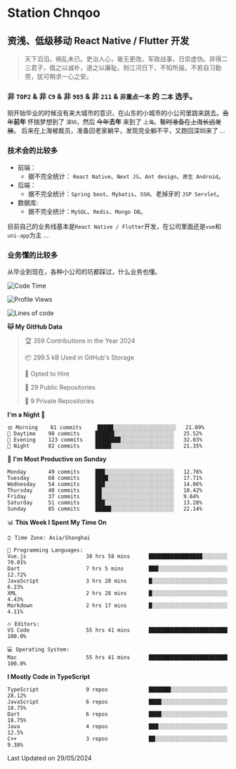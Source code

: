 # Station Chnqoo

## 资浅、低级移动 React Native / Flutter 开发

> 天下滔滔，祸乱未已。吏治人心，毫无更改。军政战事，日崇虚伪。非得二三君子，倡之以诚朴，道之以廉耻。则江河日下，不知所届。不若自习勤劳，犹可稍求一心之安。

### 非 `TOP2` & 非 `C9` & 非 `985` & 非 `211` & `非重点一本` 的 `二本` 选手。

刚开始毕业的时候没有来大城市的意识，在山东的小城市的小公司里跳来跳去。~~去年~~**前年** 怀揣梦想到了 `深圳`，然后 ~~今年~~**去年** 来到了 `上海`。~~暂时准备在上海长远发展~~。
后来在上海被裁员，准备回老家躺平，发现完全躺不平，又跑回深圳来了 ...

### 技术会的比较多

- 前端：
  - 据不完全统计： `React Native`、`Next JS`、`Ant design`、`原生 Android`。
- 后端：
  - 据不完全统计：`Spring boot`、`Mybatis`、`SSH`、老掉牙的 `JSP Servlet`。
- 数据库:
  - 据不完全统计：`MySQL`、`Redis`、`Mongo DB`。

目前自己的业务线基本是`React Native / Flutter`开发，在公司里面还是`vue`和`uni-app`为主 ...

### 业务懂的比较多

从毕业到现在，各种小公司的坑都踩过，什么业务也懂。

<!--START_SECTION:waka-->
![Code Time](http://img.shields.io/badge/Code%20Time-5%2C238%20hrs%2034%20mins-blue)

![Profile Views](http://img.shields.io/badge/Profile%20Views-9-blue)

![Lines of code](https://img.shields.io/badge/From%20Hello%20World%20I%27ve%20Written-268%20Thousand%20lines%20of%20code-blue)

**🐱 My GitHub Data** 

> 🏆 359 Contributions in the Year 2024
 > 
> 📦 299.5 kB Used in GitHub's Storage 
 > 
> 💼 Opted to Hire
 > 
> 📜 29 Public Repositories 
 > 
> 🔑 9 Private Repositories  
 > 
**I'm a Night 🦉** 

```text
🌞 Morning    81 commits     █████░░░░░░░░░░░░░░░░░░░░   21.09% 
🌆 Daytime    98 commits     ██████░░░░░░░░░░░░░░░░░░░   25.52% 
🌃 Evening    123 commits    ████████░░░░░░░░░░░░░░░░░   32.03% 
🌙 Night      82 commits     █████░░░░░░░░░░░░░░░░░░░░   21.35%

```
📅 **I'm Most Productive on Sunday** 

```text
Monday       49 commits     ███░░░░░░░░░░░░░░░░░░░░░░   12.76% 
Tuesday      68 commits     ████░░░░░░░░░░░░░░░░░░░░░   17.71% 
Wednesday    54 commits     ███░░░░░░░░░░░░░░░░░░░░░░   14.06% 
Thursday     40 commits     ██░░░░░░░░░░░░░░░░░░░░░░░   10.42% 
Friday       37 commits     ██░░░░░░░░░░░░░░░░░░░░░░░   9.64% 
Saturday     51 commits     ███░░░░░░░░░░░░░░░░░░░░░░   13.28% 
Sunday       85 commits     █████░░░░░░░░░░░░░░░░░░░░   22.14%

```


📊 **This Week I Spent My Time On** 

```text
⌚︎ Time Zone: Asia/Shanghai

💬 Programming Languages: 
Vue.js                   38 hrs 58 mins      █████████████████░░░░░░░░   70.01% 
Dart                     7 hrs 5 mins        ███░░░░░░░░░░░░░░░░░░░░░░   12.72% 
JavaScript               3 hrs 28 mins       █░░░░░░░░░░░░░░░░░░░░░░░░   6.23% 
XML                      2 hrs 28 mins       █░░░░░░░░░░░░░░░░░░░░░░░░   4.43% 
Markdown                 2 hrs 17 mins       █░░░░░░░░░░░░░░░░░░░░░░░░   4.11%

🔥 Editors: 
VS Code                  55 hrs 41 mins      █████████████████████████   100.0%

💻 Operating System: 
Mac                      55 hrs 41 mins      █████████████████████████   100.0%

```

**I Mostly Code in TypeScript** 

```text
TypeScript               9 repos             ███████░░░░░░░░░░░░░░░░░░   28.12% 
JavaScript               6 repos             ████░░░░░░░░░░░░░░░░░░░░░   18.75% 
Dart                     6 repos             ████░░░░░░░░░░░░░░░░░░░░░   18.75% 
Java                     4 repos             ███░░░░░░░░░░░░░░░░░░░░░░   12.5% 
C++                      3 repos             ██░░░░░░░░░░░░░░░░░░░░░░░   9.38%

```



 Last Updated on 29/05/2024
<!--END_SECTION:waka-->

<!---
ChenqiaoStation/ChenqiaoStation is a ✨ special ✨ repository because its `README.md` (this file) appears on your GitHub profile.
You can click the Preview link to take a look at your changes.
--->
